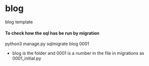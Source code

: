 # blog
blog template

#### To check how the sql has be run by migration 
python3 manage.py sqlmigrate blog 0001

- blog is the folder and 0001 is a number in the file in migrations as 0001_initial.py
